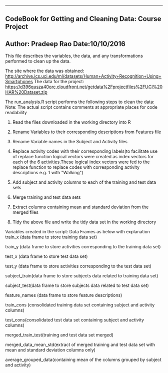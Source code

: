 ------------------------------------------------------
CodeBook for Getting and Cleaning Data: Course Project 
------------------------------------------------------
Author:
Pradeep Rao
Date:10/10/2016
-------------------------------------------------------

This file describes the variables, the data, and any 
transformations performed to clean up the data. 

The site where the data was obtained:
http://archive.ics.uci.edu/ml/datasets/Human+Activity+Recognition+Using+Smartphones
The data for the project:
https://d396qusza40orc.cloudfront.net/getdata%2Fprojectfiles%2FUCI%20HAR%20Dataset.zip

The run_analysis.R script performs the following steps to clean the data:
Note: The actual script contains comments at appropriate places for code readability
1. Read the files downloaded in the working directory into R 

2. Rename Variables to their corresponding descriptions from Features 
   file
   
3. Rename Variable names in the Subject and Activity files 

4. Replace activity codes with their corresponding labels(to facilitate 
   use of replace function logical vectors were created as index vectors
   for each of the 6 activities.These logical index vectors were fed to 
   the replace function to replace codes with corresponding activity 
   descriptions e.g. 1 with "Walking")
   
5. Add subject and activity columns to each of the training and 
   test data sets
   
6. Merge training and test data sets

7. Extract columns containing mean and standard deviation from the
   merged files
   
8. Tidy the above file and write the tidy data set in the working 
   directory
   

Variables created in the script:
Data Frames as below with explanation
train_x (data frame to store training data set)

train_y (data frame to store activities corresponding to the training data set)

test_x  (data frame to store test data set)

test_y  (data frame to store activities corresponding to the test data set)

subject_train(data frame to store subjects data related to training data set)

subject_test(data frame to store subjects data related to test data set)

feature_names (data frame to store feature descriptions)

train_cons (consolidated training data set containing subject and activity columns)

test_cons(consolidated test data set containing subject and activity columns)

merged_train_test(training and test data set merged)

merged_data_mean_std(extract of merged training and test data set with mean and standard deviation columns only)

average_grouped_data(containing mean of the columns grouped by subject and activity)




